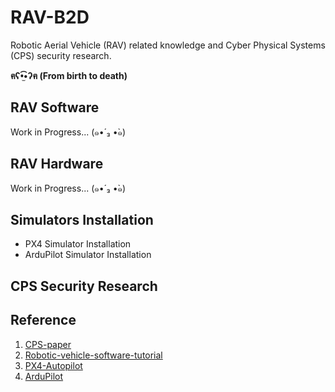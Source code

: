 # RAV-B2D

Robotic Aerial Vehicle (RAV) related knowledge and Cyber Physical Systems (CPS) security research.

**ฅʕ•̫͡•ʔฅ (From birth to death)**

## RAV Software

Work in Progress... (๑•́ ₃ •̀๑)

## RAV Hardware

Work in Progress... (๑•́ ₃ •̀๑)

## Simulators Installation

- PX4 Simulator Installation
- ArduPilot Simulator Installation

## CPS Security Research

## Reference

1. [CPS-paper](https://github.com/KimHyungSub/CPS-papers)
2. [Robotic-vehicle-software-tutorial](https://github.com/KimHyungSub/Robotic-vehicle-software-tutorial)
3. [PX4-Autopilot](https://docs.px4.io/main/en)
4. [ArduPilot](https://ardupilot.org/ardupilot)
